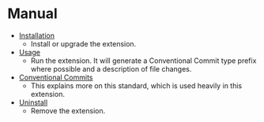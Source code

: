 # Manual

- [Installation](installation.md)
    - Install or upgrade the extension.
- [Usage](usage.md)
    - Run the extension. It will generate a Conventional Commit type prefix where possible and a description of file changes.
- [Conventional Commits](conventional-commits.md)
    - This explains more on this standard, which is used heavily in this extension.
- [Uninstall](uninstall.md)
    - Remove the extension.
